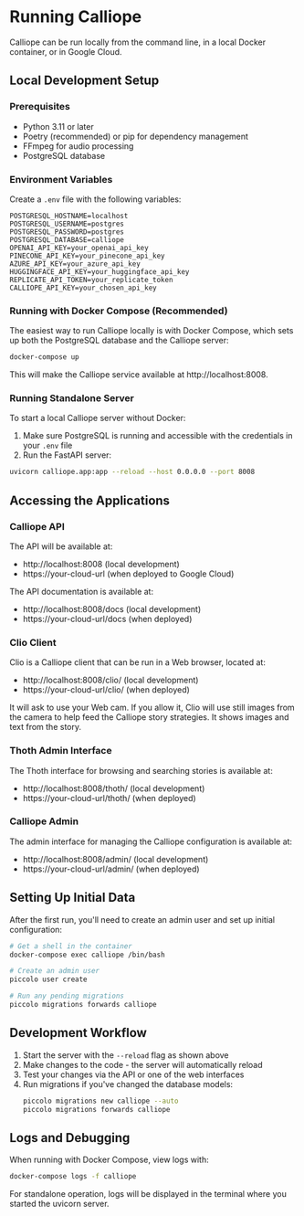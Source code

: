 # Running Calliope

Calliope can be run locally from the command line, in a local Docker container, or in Google Cloud.

## Local Development Setup

### Prerequisites
- Python 3.11 or later
- Poetry (recommended) or pip for dependency management
- FFmpeg for audio processing
- PostgreSQL database

### Environment Variables
Create a `.env` file with the following variables:
```
POSTGRESQL_HOSTNAME=localhost
POSTGRESQL_USERNAME=postgres
POSTGRESQL_PASSWORD=postgres
POSTGRESQL_DATABASE=calliope
OPENAI_API_KEY=your_openai_api_key
PINECONE_API_KEY=your_pinecone_api_key
AZURE_API_KEY=your_azure_api_key
HUGGINGFACE_API_KEY=your_huggingface_api_key
REPLICATE_API_TOKEN=your_replicate_token
CALLIOPE_API_KEY=your_chosen_api_key
```

### Running with Docker Compose (Recommended)
The easiest way to run Calliope locally is with Docker Compose, which sets up both the PostgreSQL database and the Calliope server:

```bash
docker-compose up
```

This will make the Calliope service available at http://localhost:8008.

### Running Standalone Server
To start a local Calliope server without Docker:

1. Make sure PostgreSQL is running and accessible with the credentials in your `.env` file
2. Run the FastAPI server:
```bash
uvicorn calliope.app:app --reload --host 0.0.0.0 --port 8008
```

## Accessing the Applications

### Calliope API
The API will be available at:
- http://localhost:8008 (local development)
- https://your-cloud-url (when deployed to Google Cloud)

The API documentation is available at:
- http://localhost:8008/docs (local development)
- https://your-cloud-url/docs (when deployed)

### Clio Client
Clio is a Calliope client that can be run in a Web browser, located at:
- http://localhost:8008/clio/ (local development)
- https://your-cloud-url/clio/ (when deployed)

It will ask to use your Web cam. If you allow it, Clio will use still images from the camera to help feed the Calliope story strategies. It shows images and text from the story.

### Thoth Admin Interface
The Thoth interface for browsing and searching stories is available at:
- http://localhost:8008/thoth/ (local development)
- https://your-cloud-url/thoth/ (when deployed)

### Calliope Admin
The admin interface for managing the Calliope configuration is available at:
- http://localhost:8008/admin/ (local development)
- https://your-cloud-url/admin/ (when deployed)

## Setting Up Initial Data

After the first run, you'll need to create an admin user and set up initial configuration:

```bash
# Get a shell in the container
docker-compose exec calliope /bin/bash

# Create an admin user
piccolo user create

# Run any pending migrations
piccolo migrations forwards calliope
```

## Development Workflow

1. Start the server with the `--reload` flag as shown above
2. Make changes to the code - the server will automatically reload
3. Test your changes via the API or one of the web interfaces
4. Run migrations if you've changed the database models:
   ```bash
   piccolo migrations new calliope --auto
   piccolo migrations forwards calliope
   ```

## Logs and Debugging

When running with Docker Compose, view logs with:
```bash
docker-compose logs -f calliope
```

For standalone operation, logs will be displayed in the terminal where you started the uvicorn server.
